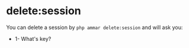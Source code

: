 # delete:session

You can delete a session by `php ammar delete:session` and will ask you:

* 1- What's key?

